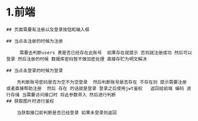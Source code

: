 # 1.前端
    ## 页面需要有注册以及登录按钮和输入框

    ## 当点击注册的时候为注册 

         需要去判断users 表是否已经存在此账号  如果存在就提示 否则就注册成功 然后可以登录 然后注册的时候 数据库密码暂不做加密处理 直接存贮为明文解决

    ## 当点击登录的时候为登录

        先判断账号密码是否为空不为空登录  然后判断账号是否存在 不存在则 提示需要注册  或者直接帮助注册  然后 存在 的话就是登录 登录之后使用jwt鉴权   返回给前端 编码 进行存储 当需要访问接口时 将此参数带入 然后进行判断
    ## 获取图片时进行鉴权 

        当获取接口前判断是否已经登录 如果未登录则返回 